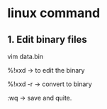# linux command
## 1. Edit binary files

 vim data.bin
 
 %!xxd    -> to edit the binary
 
 %!xxd -r -> convert to binary
 
 :wq      -> save and quite.
  

